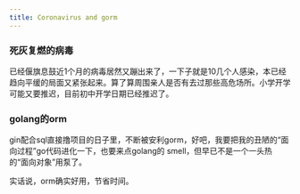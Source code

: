 ```yaml
---
title: Coronavirus and gorm 
---
```

### 死灰复燃的病毒

已经偃旗息鼓近1个月的病毒居然又蹦出来了，一下子就是10几个人感染，本已经趋向平缓的局面又紧张起来。算了算周围亲人是否有去过那些高危场所。小学开学可能又要推迟，目前初中开学日期已经推迟了。

### golang的orm

gin配合sql直接撸项目的日子里，不断被安利gorm，好吧，我要把我的丑陋的“面向过程”go代码进化一下，也要来点golang的 smell，但早已不是一个一头热的“面向对象”用泵了。

实话说，orm确实好用，节省时间。